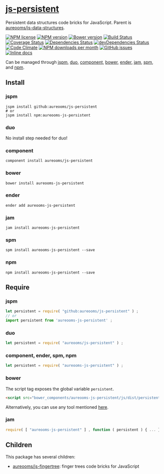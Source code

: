 [js-persistent](http://aureooms.github.io/js-persistent)
==

Persistent data structures code bricks for JavaScript. Parent is [aureooms/js-data-structures](https://github.com/aureooms/js-data-structures).

[![NPM license](http://img.shields.io/npm/l/aureooms-js-persistent.svg?style=flat)](https://raw.githubusercontent.com/aureooms/js-persistent/master/LICENSE)
[![NPM version](http://img.shields.io/npm/v/aureooms-js-persistent.svg?style=flat)](https://www.npmjs.org/package/aureooms-js-persistent)
[![Bower version](http://img.shields.io/bower/v/aureooms-js-persistent.svg?style=flat)](http://bower.io/search/?q=aureooms-js-persistent)
[![Build Status](http://img.shields.io/travis/aureooms/js-persistent.svg?style=flat)](https://travis-ci.org/aureooms/js-persistent)
[![Coverage Status](http://img.shields.io/coveralls/aureooms/js-persistent.svg?style=flat)](https://coveralls.io/r/aureooms/js-persistent)
[![Dependencies Status](http://img.shields.io/david/aureooms/js-persistent.svg?style=flat)](https://david-dm.org/aureooms/js-persistent#info=dependencies)
[![devDependencies Status](http://img.shields.io/david/dev/aureooms/js-persistent.svg?style=flat)](https://david-dm.org/aureooms/js-persistent#info=devDependencies)
[![Code Climate](http://img.shields.io/codeclimate/github/aureooms/js-persistent.svg?style=flat)](https://codeclimate.com/github/aureooms/js-persistent)
[![NPM downloads per month](http://img.shields.io/npm/dm/aureooms-js-persistent.svg?style=flat)](https://www.npmjs.org/package/aureooms-js-persistent)
[![GitHub issues](http://img.shields.io/github/issues/aureooms/js-persistent.svg?style=flat)](https://github.com/aureooms/js-persistent/issues)
[![Inline docs](http://inch-ci.org/github/aureooms/js-persistent.svg?branch=master&style=shields)](http://inch-ci.org/github/aureooms/js-persistent)

Can be managed through [jspm](https://github.com/jspm/jspm-cli),
[duo](https://github.com/duojs/duo),
[component](https://github.com/componentjs/component),
[bower](https://github.com/bower/bower),
[ender](https://github.com/ender-js/Ender),
[jam](https://github.com/caolan/jam),
[spm](https://github.com/spmjs/spm),
and [npm](https://github.com/npm/npm).

## Install

### jspm
```terminal
jspm install github:aureooms/js-persistent
# or
jspm install npm:aureooms-js-persistent
```
### duo
No install step needed for duo!

### component
```terminal
component install aureooms/js-persistent
```

### bower
```terminal
bower install aureooms-js-persistent
```

### ender
```terminal
ender add aureooms-js-persistent
```

### jam
```terminal
jam install aureooms-js-persistent
```

### spm
```terminal
spm install aureooms-js-persistent --save
```

### npm
```terminal
npm install aureooms-js-persistent --save
```

## Require
### jspm
```js
let persistent = require( "github:aureooms/js-persistent" ) ;
// or
import persistent from 'aureooms-js-persistent' ;
```
### duo
```js
let persistent = require( "aureooms/js-persistent" ) ;
```

### component, ender, spm, npm
```js
let persistent = require( "aureooms-js-persistent" ) ;
```

### bower
The script tag exposes the global variable `persistent`.
```html
<script src="bower_components/aureooms-js-persistent/js/dist/persistent.min.js"></script>
```
Alternatively, you can use any tool mentioned [here](http://bower.io/docs/tools/).

### jam
```js
require( [ "aureooms-js-persistent" ] , function ( persistent ) { ... } ) ;
```

## Children

This package has several children:

  - [aureooms/js-fingertree](https://github.com/aureooms/js-fingertree): finger trees code bricks for JavaScript
